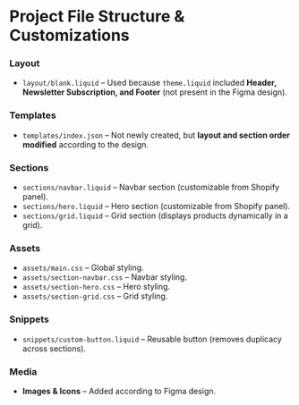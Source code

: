 # Project File Structure & Customizations

### Layout
- `layout/blank.liquid` – Used because `theme.liquid` included **Header, Newsletter Subscription, and Footer** (not present in the Figma design).

### Templates
- `templates/index.json` – Not newly created, but **layout and section order modified** according to the design.

### Sections
- `sections/navbar.liquid` – Navbar section (customizable from Shopify panel).
- `sections/hero.liquid` – Hero section (customizable from Shopify panel).
- `sections/grid.liquid` – Grid section (displays products dynamically in a grid).

### Assets
- `assets/main.css` – Global styling.
- `assets/section-navbar.css` – Navbar styling.
- `assets/section-hero.css` – Hero styling.
- `assets/section-grid.css` – Grid styling.

### Snippets
- `snippets/custom-button.liquid` – Reusable button (removes duplicacy across sections).

### Media
- **Images & Icons** – Added according to Figma design.
